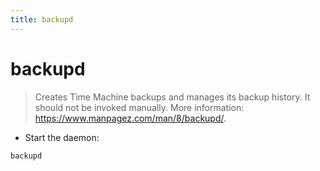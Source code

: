 ```yaml
---
title: backupd
---
```

# backupd

> Creates Time Machine backups and manages its backup history.
> It should not be invoked manually.
> More information: <https://www.manpagez.com/man/8/backupd/>.

- Start the daemon:

`backupd`
